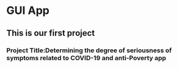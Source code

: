 # GUI App

## This is our first project

### Project Title:Determining the degree of seriousness of symptoms related to COVID-19 and anti-Poverty app